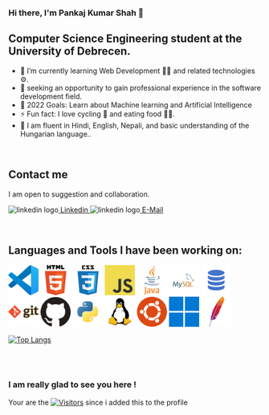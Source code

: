 ### Hi there, I'm Pankaj Kumar Shah 👋 

## Computer Science Engineering student at the University of Debrecen.


- 🌱 I’m currently learning Web Development 🧑‍💻 and related technologies ⚙️.
- 👯 seeking an opportunity to gain professional experience in the software development field.
- 🥅 2022 Goals: Learn about Machine learning and Artificial Intelligence
- ⚡ Fun fact: I love cycling 🚴 and eating food 🍕😂.
- 👯 I am fluent in Hindi, English, Nepali, and basic understanding of the Hungarian language..

<br>

## Contact me
I am open to suggestion and collaboration.

<img src="https://avatars3.githubusercontent.com/u/357098" width="20" height="20" alt="linkedin logo"/>[ Linkedin ](https://www.linkedin.com/in/pankajkshah722/)
<img src="https://img.shields.io/badge/Gmail-D14836?style=for-the-badge&logo=gmail&logoColor=white" width="50" height="20" alt="linkedin logo"/>[ E-Mail](mailto:Pankajkshah722@gmail.com)


<br>

## Languages and Tools I have been working on: 

<img src="https://raw.githubusercontent.com/github/explore/80688e429a7d4ef2fca1e82350fe8e3517d3494d/topics/visual-studio-code/visual-studio-code.png" width="60px" height="60px" alt="VSCode logo"/>  <img src="https://raw.githubusercontent.com/github/explore/80688e429a7d4ef2fca1e82350fe8e3517d3494d/topics/html/html.png" width="60px" height="60px" alt="HTML logo"/>  <img src="https://raw.githubusercontent.com/github/explore/80688e429a7d4ef2fca1e82350fe8e3517d3494d/topics/css/css.png " width="60px" height="60px" alt="CSS logo"/> <img src="https://raw.githubusercontent.com/github/explore/80688e429a7d4ef2fca1e82350fe8e3517d3494d/topics/javascript/javascript.png" width="60px" height="60px" alt="JavaScript logo"/>  <img src="https://raw.githubusercontent.com/github/explore/80688e429a7d4ef2fca1e82350fe8e3517d3494d/topics/java/java.png" width="60px" height="60px" alt="Java logo"/>  <img src="https://raw.githubusercontent.com/github/explore/80688e429a7d4ef2fca1e82350fe8e3517d3494d/topics/mysql/mysql.png" width="60px" height="60px" alt="MySQL logo"/>  <img src="https://raw.githubusercontent.com/github/explore/80688e429a7d4ef2fca1e82350fe8e3517d3494d/topics/sql/sql.png" width="60px" height="60px" alt="SQL logo"/>  <img src="https://raw.githubusercontent.com/github/explore/80688e429a7d4ef2fca1e82350fe8e3517d3494d/topics/git/git.png" width="60px" height="60px" alt="Git logo"/> <img src="https://raw.githubusercontent.com/github/explore/89bdd9644f44d1b12180fd512b95574fe4c54617/topics/github-api/github-api.png" width="60px" height="60px" alt="Github logo"/> <img src="https://raw.githubusercontent.com/github/explore/80688e429a7d4ef2fca1e82350fe8e3517d3494d/topics/python/python.png" width="60px" height="60px" alt="Python logo"/>  <img src="https://raw.githubusercontent.com/github/explore/80688e429a7d4ef2fca1e82350fe8e3517d3494d/topics/linux/linux.png" width="60px" height="60px" alt="Linux logo"/>  <img src="https://raw.githubusercontent.com/github/explore/80688e429a7d4ef2fca1e82350fe8e3517d3494d/topics/ubuntu/ubuntu.png" width="60px" height="60px" alt="Ubuntu logo"/> <img src="https://raw.githubusercontent.com/github/explore/80688e429a7d4ef2fca1e82350fe8e3517d3494d/topics/windows/windows.png" width="60px" height="60px" alt="Window logo"/>  <img src="https://raw.githubusercontent.com/github/explore/80688e429a7d4ef2fca1e82350fe8e3517d3494d/topics/maven/maven.png" width="60px" height="60px" alt="Maven"/>

<!-- ---
![github stats](https://github-readme-stats.vercel.app/api?username=Iampankj&show_icons=true&line_height=30) -->
[![Top Langs](https://github-readme-stats.vercel.app/api/top-langs/?username=Iampankj&layout=compact&langs_count=8)](https://github.com/anuraghazra/github-readme-stats)


<br />
<br />

### I am really glad to see you here !
Your are the [![Visitors](https://visitor-badge.laobi.icu/badge?page_id=Iampankj.visitor-badge)](https://github.com/Iampankj) since i added this to the profile <br>
